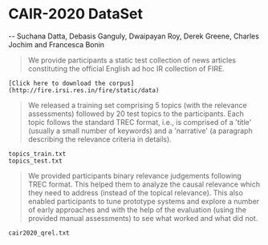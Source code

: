 # CAIR-2020 DataSet
-- Suchana Datta, Debasis Ganguly, Dwaipayan Roy, Derek Greene, Charles Jochim and Francesca Bonin


> We provide participants a static test collection of news articles constituting the official English ad hoc IR collection of FIRE.
`````````````````````````````````````````````````````````````````````````````
[Click here to download the corpus](http://fire.irsi.res.in/fire/static/data)
`````````````````````````````````````````````````````````````````````````````
> We released a training set comprising 5 topics (with the relevance assessments) followed by 20 test topics to the participants. Each topic follows the standard TREC format, i.e., is comprised of a 'title' (usually a small number of keywords) and a 'narrative' (a paragraph describing the relevance criteria in details).
`````````````````````
topics_train.txt
topics_test.txt
`````````````````````
> We provided participants binary relevance judgements following TREC format. This helped them to analyze the causal relevance which they need to address (instead of the topical relevance). This also enabled participants to tune prototype systems and explore a number of early approaches and with the help of the evaluation (using the provided manual assessments) to see what worked and what did not.
````````````````````
cair2020_qrel.txt
````````````````````
